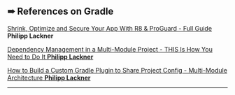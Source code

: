 
## ➠ References on Gradle
[Shrink, Optimize and Secure Your App With R8 & ProGuard - Full Guide](https://www.youtube.com/watch?v=bgpyuuzMlo0) **Philipp Lackner**

[Dependency Management in a Multi-Module Project - THIS Is How You Need to Do It **Philipp Lackner**](https://www.youtube.com/watch?v=Z97sl7MrrzE&t=632s)

[How to Build a Custom Gradle Plugin to Share Project Config - Multi-Module Architecture **Philipp Lackner**](https://www.youtube.com/watch?v=kFWmL5opJNk&t=349s)

***




